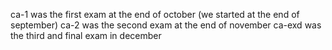 ca-1 was the first exam at the end of october (we started at the end of september)
ca-2 was the second exam at the end of november
ca-exd was the third and final exam in december
